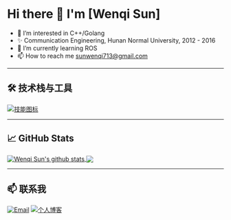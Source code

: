 # Hi there 👋 I'm [Wenqi Sun]
- 👀 I’m interested in C++/Golang
- ✨ Communication Engineering, Hunan Normal University, 2012 - 2016
- 🌱 I’m currently learning ROS
- 📫 How to reach me sunwenqi713@gmail.com

---

## 🛠️ 技术栈与工具

[![技能图标](https://skillicons.dev/icons?i=c,cpp,dotnet,go,python,java,qt,ros,docker,cmake,git,github,visualstudio,vscode)](https://skillicons.dev)  

---

## 📈 GitHub Stats
<a href="https://github.com/sunwenqi0713/github-readme-stats">
  <img align="center" src="https://github-readme-stats.vercel.app/api?username=sunwenqi0713&show_icons=true&include_all_commits=true&theme=buefy&hide_border=true" alt="Wenqi Sun's github stats" />
</a>
<a href="https://github.com/sunwenqi0713/github-readme-stats">
  <img align="center" src="https://github-readme-stats.vercel.app/api/top-langs/?username=sunwenqi0713&layout=compact&theme=buefy&hide_border=true" />
</a>

---

## 📫 联系我

[![Email](https://img.shields.io/badge/邮箱-sunwenqi713@gmail.com-important?style=flat&logo=gmail)](mailto:sunwenqi713@gmail.com)
[![个人博客](https://img.shields.io/badge/博客-CSDN-green?style=flat&logo=wordpress)](https://blog.csdn.net/laplaya?type=blog)
